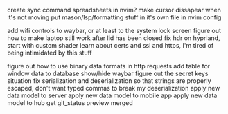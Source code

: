 create sync command
spreadsheets in nvim?
make cursor dissapear when it's not moving
put mason/lsp/formatting stuff in it's own file in nvim config
<!-- make transitions between workspaces instant -->
add wifi controls to waybar, or at least to the system
lock screen
figure out how to make laptop still work after lid has been closed
fix hdr on hyprland, start with custom shader
learn about certs and ssl and https, I'm tired of being intimidated by this stuff
<!-- get snitch to send an http request --> 
<!-- add active window data type to model -->
figure out how to use binary data formats in http requests
add table for window data to database
show/hide waybar
figure out the secret keys situation
fix serialization and deserialization so that strings are properly escaped, don't want typed commas to break my deserialization
apply new data model to server
apply new data model to mobile app
apply new data model to hub
get git_status preview merged

